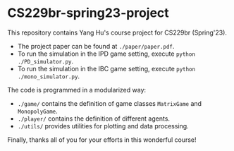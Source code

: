 # CS229br-spring23-project

This repository contains Yang Hu's course project for CS229br (Spring'23).

+ The project paper can be found at `./paper/paper.pdf`.
+ To run the simulation in the IPD game setting, execute `python ./PD_simulator.py`.
+ To run the simulation in the IBC game setting, execute `python ./mono_simulator.py`.

The code is programmed in a modularized way:

+ `./game/` contains the definition of game classes `MatrixGame` and `MonopolyGame`.
+ `./player/` contains the definition of different agents.
+ `./utils/` provides utilities for plotting and data processing.

Finally, thanks all of you for your efforts in this wonderful course!
